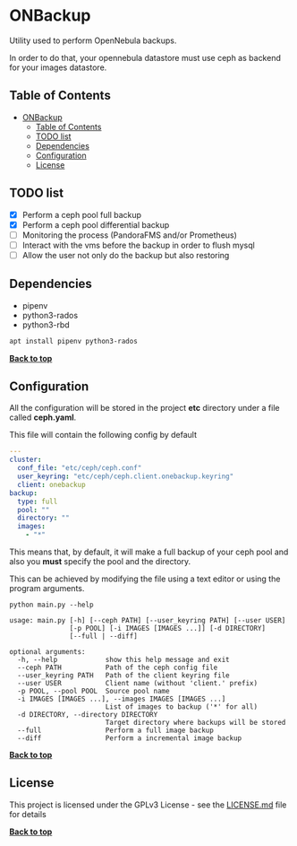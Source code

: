 # ONBackup

Utility used to perform OpenNebula backups.

In order to do that, your opennebula datastore must use ceph as backend for
your images datastore.

## Table of Contents

- [ONBackup](#onbackup)
  - [Table of Contents](#table-of-contents)
  - [TODO list](#todo-list)
  - [Dependencies](#dependencies)
  - [Configuration](#configuration)
  - [License](#license)

## TODO list

- [x] Perform a ceph pool full backup
- [x] Perform a ceph pool differential backup
- [ ] Monitoring the process (PandoraFMS and/or Prometheus)
- [ ] Interact with the vms before the backup in order to flush mysql
- [ ] Allow the user not only do the backup but also restoring

## Dependencies

- pipenv
- python3-rados
- python3-rbd

```sh
apt install pipenv python3-rados
```
**[Back to top](#table-of-contents)**

## Configuration

All the configuration will be stored in the project **etc** directory under a file
called **ceph.yaml**.

This file will contain the following config by default

```yaml
---
cluster:
  conf_file: "etc/ceph/ceph.conf"
  user_keyring: "etc/ceph/ceph.client.onebackup.keyring"
  client: onebackup
backup:
  type: full
  pool: ""
  directory: ""
  images:
    - "*"
```

This means that, by default, it will make a full backup of your ceph pool and
also you **must** specify the pool and the directory. 

This can be achieved by modifying the file using a text editor or using the 
program arguments.

```
python main.py --help

usage: main.py [-h] [--ceph PATH] [--user_keyring PATH] [--user USER]
               [-p POOL] [-i IMAGES [IMAGES ...]] [-d DIRECTORY]
               [--full | --diff]

optional arguments:
  -h, --help            show this help message and exit
  --ceph PATH           Path of the ceph config file
  --user_keyring PATH   Path of the client keyring file
  --user USER           Client name (without 'client.' prefix)
  -p POOL, --pool POOL  Source pool name
  -i IMAGES [IMAGES ...], --images IMAGES [IMAGES ...]
                        List of images to backup ('*' for all)
  -d DIRECTORY, --directory DIRECTORY
                        Target directory where backups will be stored
  --full                Perform a full image backup
  --diff                Perform a incremental image backup
```

**[Back to top](#table-of-contents)**

## License

This project is licensed under the GPLv3 License - see the [LICENSE.md](LICENSE.md) file for details

**[Back to top](#table-of-contents)**